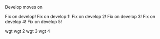 Develop moves on

Fix on develop!
Fix on develop 1!
Fix on develop 2!
Fix on develop 3!
Fix on develop 4!
Fix on develop 5!

wgt
wgt 2
wgt 3
wgt 4

